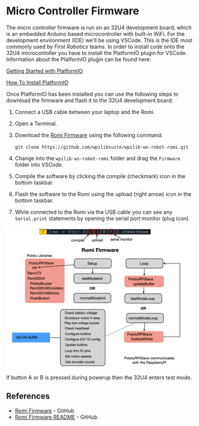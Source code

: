 # Micro Controller Firmware
The micro controller firmware is run on an 32U4 development board, which is an embedded Arduino based microcontroller with built-in WiFi.  For the development environment (IDE) we'll be using VSCode.  This is the IDE most commonly used by <i>First Robotics</i> teams.  In order to install code onto the 32U4 microcontoller you have to install the PlatformIO plugin for VSCode. Information about the PlatformIO plugin can be found here:

[Getting Started with PlatformIO](https://dronebotworkshop.com/platformio/)

[How To Install PlatformIO ](https://www.youtube.com/watch?v=5edPOlQQKmo)

Once PlatformIO has been installed you can use the following steps to download the firmware and flash it to the 32U4 development board:

1. Connect a USB cable between your laptop and the Romi.

2. Open a Terminal.

3. Download the [Romi Firmware](https://github.com/wpilibsuite/wpilib-ws-robot-romi) using the following command:

    `git clone https://github.com/wpilibsuite/wpilib-ws-robot-romi.git`

4. Change into the `wpilib-ws-robot-romi` folder and drag the `Firmware` folder into VSCode.  

5. Compile the software by clicking the compile (checkmark) icon in the bottom taskbar.

6. Flash the software to the Romi using the upload (right arrow) icon in the bottom taskbar.

7. While connected to the Romi via the USB cable you can see any `Serial.print` statements by opening the serial port monitor (plug icon).

![Romi Firmware](../images/Romi/Romi.007.jpeg)

If button A or B is pressed during powerup then the 32U4 enters test mode.


## References 
- [Romi Firmware](https://github.com/pololu/romi-32u4-arduino-library) - GitHub
- [Romi Firmware README](https://github.com/wpilibsuite/wpilib-ws-robot-romi/blob/main/firmware/README.md) - GitHub